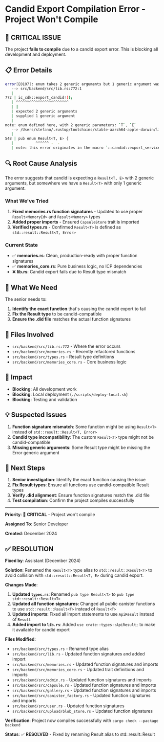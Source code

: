 # Candid Export Compilation Error - Project Won't Compile

## 🚨 **CRITICAL ISSUE**

The project **fails to compile** due to a candid export error. This is blocking all development and deployment.

## 📋 **Error Details**

```bash
error[E0107]: enum takes 2 generic arguments but 1 generic argument was supplied
   --> src/backend/src/lib.rs:772:1
   |
772 | ic_cdk::export_candid!();
   | ^^^^^^^^^^^^^^^^^^^^^^^^
   | |
   | expected 2 generic arguments
   | supplied 1 generic argument
   |
note: enum defined here, with 2 generic parameters: `T`, `E`
   --> /Users/stefano/.rustup/toolchains/stable-aarch64-apple-darwin/lib/rustlib/src/rust/library/core/src/result.rs:548:10
   |
548 | pub enum Result<T, E> {
   |          ^^^^^^ -  -
   | note: this error originates in the macro `::candid::export_service`
```

## 🔍 **Root Cause Analysis**

The error suggests that candid is expecting a `Result<T, E>` with 2 generic arguments, but somewhere we have a `Result<T>` with only 1 generic argument.

### **What We've Tried**

1. **Fixed memories.rs function signatures** - Updated to use proper `Result<MemoryId>` and `Result<Memory>` types
2. **Added proper imports** - Ensured `CapsuleStore` trait is imported
3. **Verified types.rs** - Confirmed `Result<T>` is defined as `std::result::Result<T, Error>`

### **Current State**

- ✅ **memories.rs**: Clean, production-ready with proper function signatures
- ✅ **memories_core.rs**: Pure business logic, no ICP dependencies
- ❌ **lib.rs**: Candid export fails due to Result type mismatch

## 🎯 **What We Need**

The senior needs to:

1. **Identify the exact function** that's causing the candid export to fail
2. **Fix the Result type** to be candid-compatible
3. **Ensure the .did file** matches the actual function signatures

## 📁 **Files Involved**

- `src/backend/src/lib.rs:772` - Where the error occurs
- `src/backend/src/memories.rs` - Recently refactored functions
- `src/backend/src/types.rs` - Result type definitions
- `src/backend/src/memories_core.rs` - Core business logic

## 🚀 **Impact**

- **Blocking**: All development work
- **Blocking**: Local deployment (`./scripts/deploy-local.sh`)
- **Blocking**: Testing and validation

## 💡 **Suspected Issues**

1. **Function signature mismatch**: Some function might be using `Result<T>` instead of `std::result::Result<T, Error>`
2. **Candid type incompatibility**: The custom `Result<T>` type might not be candid-compatible
3. **Missing generic arguments**: Some Result type might be missing the Error generic argument

## 🔧 **Next Steps**

1. **Senior investigation**: Identify the exact function causing the issue
2. **Fix Result types**: Ensure all functions use candid-compatible Result types
3. **Verify .did alignment**: Ensure function signatures match the .did file
4. **Test compilation**: Confirm the project compiles successfully

---

**Priority**: 🔴 **CRITICAL** - Project won't compile

**Assigned To**: Senior Developer

**Created**: December 2024

## ✅ **RESOLUTION**

**Fixed by**: Assistant (December 2024)

**Solution**: Renamed the `Result<T>` type alias to `std::result::Result<T>` to avoid collision with `std::result::Result<T, E>` during candid export.

**Changes Made**:

1. **Updated `types.rs`**: Renamed `pub type Result<T>` to `pub type std::result::Result<T>`
2. **Updated all function signatures**: Changed all public canister functions to use `std::result::Result<T>` instead of `Result<T>`
3. **Updated imports**: Fixed all import statements to use `ApiResult` instead of `Result`
4. **Added import to `lib.rs`**: Added `use crate::types::ApiResult;` to make it available for candid export

**Files Modified**:

- `src/backend/src/types.rs` - Renamed type alias
- `src/backend/src/lib.rs` - Updated function signatures and added import
- `src/backend/src/memories.rs` - Updated function signatures and imports
- `src/backend/src/memories_core.rs` - Updated trait definitions and imports
- `src/backend/src/admin.rs` - Updated function signatures and imports
- `src/backend/src/capsule.rs` - Updated function signatures and imports
- `src/backend/src/gallery.rs` - Updated function signatures and imports
- `src/backend/src/canister_factory.rs` - Updated function signatures and imports
- `src/backend/src/user.rs` - Updated function signatures
- `src/backend/src/upload/blob_store.rs` - Updated function signatures

**Verification**: Project now compiles successfully with `cargo check --package backend`

**Status**: ✅ **RESOLVED** - Fixed by renaming Result<T> alias to std::result::Result<T>
